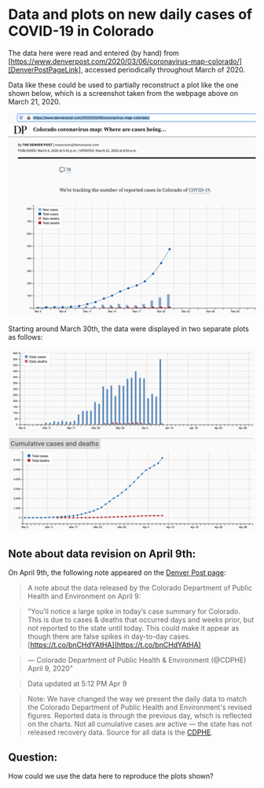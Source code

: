 # Data and plots on new daily cases of COVID-19 in Colorado  

The data here were read and entered (by hand) from 
[https://www.denverpost.com/2020/03/06/coronavirus-map-colorado/][DenverPostPageLink], 
accessed periodically throughout March of 2020.

Data like these could be used to partially reconstruct a plot like the one shown below, which is a screenshot taken from the webpage above on March 21, 2020.

![COVID-19 cases over time in Colorado](COVID-19_DenverPost_ExamplePlot.png)


Starting around March 30th, the data were displayed in two separate plots as follows:

![COVID-19 cases over time in Colorado, second example](COVID-19_DenverPost_SecondExample.png)


## Note about data revision on April 9th:
On April 9th, the following note appeared on the [Denver Post page][DenverPostPageLink]:
> A note about the data released by the Colorado Department of Public Health and Environment on April 9:

> "You’ll notice a large spike in today’s case summary for Colorado. This is due to cases & deaths that occurred days and weeks prior, but not reported to the state until today. This could make it appear as though there are false spikes in day-to-day cases. [https://t.co/bnCHdYAtHA](https://t.co/bnCHdYAtHA)

> — Colorado Department of Public Health & Environment (@CDPHE) April 9, 2020"

> Data updated at 5:12 PM Apr 9

> Note: We have changed the way we present the daily data to match the Colorado Department of Public Health and Environment's revised figures. Reported data is through the previous day, which is reflected on the charts. Not all cumulative cases are active — the state has not released recovery data. Source for all data is the [CDPHE](https://www.colorado.gov/pacific/cdphe/2019-novel-coronavirus).


## Question:
How could we use the data here to reproduce the plots shown?



[DenverPostPageLink]: https://www.denverpost.com/2020/03/06/coronavirus-map-colorado/

